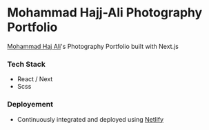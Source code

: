 # Mohammad Hajj-Ali Photography Portfolio

[Mohammad Haj Ali](https://www.linkedin.com/in/mohammed-el-haj-ali/)'s Photography Portfolio built with Next.js

### Tech Stack
- React / Next
- Scss

### Deployement
- Continuously integrated and deployed using [Netlify](https://www.netlify.com/)
